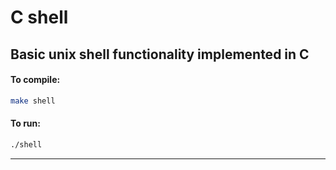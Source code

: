 # C shell

## Basic unix shell functionality implemented in C 

#### To compile:

```bash
make shell
```

#### To run:
```bash
./shell
```
---
